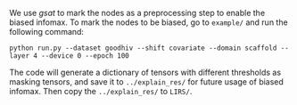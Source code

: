 We use _gsat_ to mark the nodes as a preprocessing step to enable the biased infomax. To mark the nodes to be biased, go to `example/` and run the following command:

```
python run.py --dataset goodhiv --shift covariate --domain scaffold --layer 4 --device 0 --epoch 100
```

The code will generate a dictionary of tensors with different thresholds as masking tensors, and save it to `../explain_res/` for future usage of biased infomax. Then copy the `../explain_res/` to `LIRS/`.
